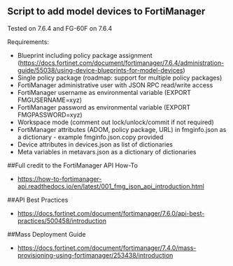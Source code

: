 Script to add model devices to FortiManager
---

Tested on 7.6.4 and FG-60F on 7.6.4

Requirements:
- Blueprint including policy package assignment (https://docs.fortinet.com/document/fortimanager/7.6.4/administration-guide/55038/using-device-blueprints-for-model-devices)
- Single policy package (roadmap: support for multiple policy packages)
- FortiManager administrative user with JSON RPC read/write access
- FortiManager username as environmental variable (EXPORT FMGUSERNAME=xyz)
- FortiManager password as environmental variable (EXPORT FMGPASSWORD=xyz)
- Workspace mode (comment out lock/unlock/commit if not required)
- FortiManager attributes (ADOM, policy package, URL) in fmginfo.json as a dictionary - example fmginfo.json.copy provided
- Device attributes in devices.json as list of dictionaries
- Meta variables in metavars.json as a dictionary of dictionaries

##Full credit to the FortiManager API How-To
- https://how-to-fortimanager-api.readthedocs.io/en/latest/001_fmg_json_api_introduction.html


##API Best Practices
- https://docs.fortinet.com/document/fortimanager/7.6.0/api-best-practices/500458/introduction

##Mass Deployment Guide
- https://docs.fortinet.com/document/fortimanager/7.4.0/mass-provisioning-using-fortimanager/253438/introduction
